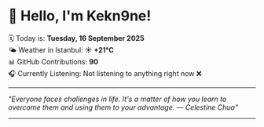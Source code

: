 # 👋 Hello, I'm Kekn9ne!

🗓️ Today is: **Tuesday, 16 September 2025**  
🌤️ Weather in Istanbul: **☀️   +21°C**  
📊 GitHub Contributions: **90**  
🎧 Currently Listening: Not listening to anything right now ❌

---

_"Everyone faces challenges in life. It's a matter of how you learn to overcome them and using them to your advantage. — *Celestine Chua*"_

---
